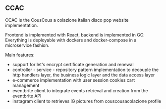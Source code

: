 ## CCAC

CCAC is the CousCous a colazione italian disco pop website implementation.

Frontend is implemented with React, backend is implemented in GO.
Everything is deployable with dockers and docker-compose in a microservice fashion.

Main features:
- support for let's encrypt certificate generation and renewal
- controller - service - repository pattern implementation to decouple
  the http handlers layer, the business logic layer and the data access layer
- e-commerce implementation with user session cookies cart management
- eventbrite client to integrate events retrieval and creation from the eventbrite API
- instagram client to retrieves IG pictures from couscousacolazione profile



